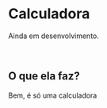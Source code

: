# Calculadora
Ainda em desenvolvimento.

<br>

## O que ela faz?
Bem, é só uma calculadora



<!-- how to C libraries
  https://www.cs.swarthmore.edu/~newhall/unixhelp/howto_C_libraries.html

  function pointers inside struct
  - https://stackoverflow.com/questions/1350376/function-pointer-as-a-member-of-a-c-struct
  - https://www.youtube.com/watch?v=ReVeUvwTGdU&t=130 -->
